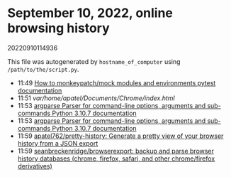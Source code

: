 # September 10, 2022, online browsing history

20220910114936

This file was autogenerated by `hostname_of_computer` using `/path/to/the/script.py`.

- 11:49 [How to monkeypatch/mock modules and environments  pytest documentation](https://docs.pytest.org/en/7.1.x/how-to/monkeypatch.html?highlight=mock)
- 11:51 *var/home/apatel/Documents/Chrome/index.html*
- 11:53 [argparse  Parser for command-line options, arguments and sub-commands  Python 3.10.7 documentation](https://docs.python.org/3/library/argparse.html)
- 11:53 [argparse  Parser for command-line options, arguments and sub-commands  Python 3.10.7 documentation](https://docs.python.org/3/library/argparse.html#the-add-argument-method)
- 11:59 [apatel762/pretty-history: Generate a pretty view of your browser history from a JSON export](https://github.com/apatel762/pretty-history)
- 11:59 [seanbreckenridge/browserexport: backup and parse browser history databases (chrome, firefox, safari, and other chrome/firefox derivatives)](https://github.com/seanbreckenridge/browserexport)
